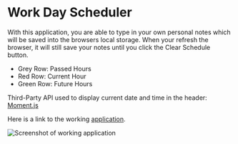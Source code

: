 # Work Day Scheduler 

With this application, you are able to type in your own personal notes which will be saved into the browsers local storage.  When your refresh the browser, it will still save your notes until you click the Clear Schedule button.  

* Grey Row: Passed Hours 
* Red Row: Current Hour
* Green Row: Future Hours

Third-Party API used to display current date and time in the header: [Moment.js](https://momentjs.com/)


Here is a link to the working [application](https://isaias2020.github.io/WorkDayScheduler/).  

![Screenshot of working application](Schedulerfiles/SchedulerScreenShot.png)